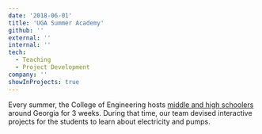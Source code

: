 ```yaml
---
date: '2018-06-01'
title: 'UGA Summer Academy'
github: ''
external: ''
internal: ''
tech:
  - Teaching
  - Project Development
company: ''
showInProjects: true
---
```


Every summer, the College of Engineering hosts [middle and high schoolers][1] around Georgia for 3 weeks. During that time, our team devised interactive projects for the students to learn about electricity and pumps.

[1]: https://www.georgiacenter.uga.edu/youth/summer-academy/advanced-engineering-a
